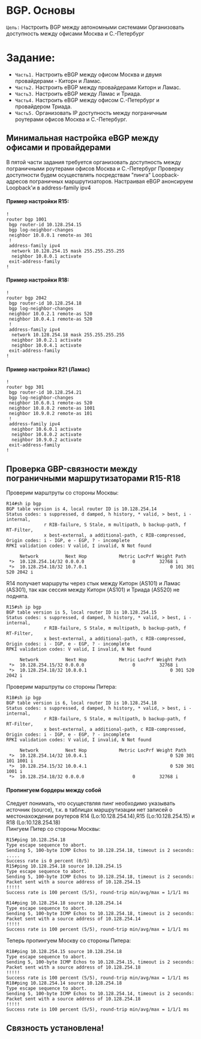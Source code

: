 # BGP. Основы

`Цель:`
Настроить BGP между автономными системами
Организовать доступность между офисами Москва и С.-Петербург

# Задание:

- `Часть1.` Настроить eBGP между офисом Москва и двумя провайдерами - Киторн и Ламас.
- `Часть2.` Настроить eBGP между провайдерами Киторн и Ламас.
- `Часть3.` Настроить eBGP между Ламас и Триада.
- `Часть4.` Настроить eBGP между офисом С.-Петербург и провайдером Триада.
- `Часть5.` Организовать IP доступность между пограничным роутерами офисов Москва и С.-Петербург.

## Минимальная настройка eBGP между офисами и провайдерами  
В пятой части задания требуется организовать доступность между пограничными роутерами офисов Москва и С.-Петербург 
Проверку доступности будем осуществлять посредствам "пинга" Loopback-адресов пограничных маршрутизаторов.
Настраивая eBGP анонсируем Loopback'и в address-family ipv4

#### Пример настройки R15:
~~~
!
router bgp 1001
 bgp router-id 10.128.254.15
 bgp log-neighbor-changes
 neighbor 10.8.0.1 remote-as 301
 !
 address-family ipv4
  network 10.128.254.15 mask 255.255.255.255
  neighbor 10.8.0.1 activate
 exit-address-family
!
~~~
#### Пример настройки R18:
~~~
!
router bgp 2042
 bgp router-id 10.128.254.18
 bgp log-neighbor-changes
 neighbor 10.0.2.1 remote-as 520
 neighbor 10.0.4.1 remote-as 520
 !
 address-family ipv4
  network 10.128.254.18 mask 255.255.255.255
  neighbor 10.0.2.1 activate
  neighbor 10.0.4.1 activate
 exit-address-family
!
~~~
#### Пример настройки R21 (Ламас)
~~~
!
router bgp 301
 bgp router-id 10.128.254.21
 bgp log-neighbor-changes
 neighbor 10.6.0.1 remote-as 520
 neighbor 10.8.0.2 remote-as 1001
 neighbor 10.9.0.2 remote-as 101
 !
 address-family ipv4
  neighbor 10.6.0.1 activate
  neighbor 10.8.0.2 activate
  neighbor 10.9.0.2 activate
 exit-address-family
!
~~~
## Проверка GBP-связности между пограничными маршрутизаторами R15-R18

Проверим марштруты со стороны Москвы:
~~~
R14#sh ip bgp
BGP table version is 4, local router ID is 10.128.254.14
Status codes: s suppressed, d damped, h history, * valid, > best, i - internal,
              r RIB-failure, S Stale, m multipath, b backup-path, f RT-Filter,
              x best-external, a additional-path, c RIB-compressed,
Origin codes: i - IGP, e - EGP, ? - incomplete
RPKI validation codes: V valid, I invalid, N Not found

     Network          Next Hop            Metric LocPrf Weight Path
 *>  10.128.254.14/32 0.0.0.0                  0         32768 i
 *>  10.128.254.18/32 10.7.0.1                               0 101 301 520 2042 i
~~~
R14 получает маршруты через стык между Киторн (AS101) и Ламас (AS301), так как сессия между Киторн (AS101) и Триада (AS520) не поднята.
~~~
R15#sh ip bgp
BGP table version is 5, local router ID is 10.128.254.15
Status codes: s suppressed, d damped, h history, * valid, > best, i - internal,
              r RIB-failure, S Stale, m multipath, b backup-path, f RT-Filter,
              x best-external, a additional-path, c RIB-compressed,
Origin codes: i - IGP, e - EGP, ? - incomplete
RPKI validation codes: V valid, I invalid, N Not found

     Network          Next Hop            Metric LocPrf Weight Path
 *>  10.128.254.15/32 0.0.0.0                  0         32768 i
 *>  10.128.254.18/32 10.8.0.1                               0 301 520 2042 i
~~~
Проверим марштруты со стороны Питера:
~~~
R18#sh ip bgp
BGP table version is 6, local router ID is 10.128.254.18
Status codes: s suppressed, d damped, h history, * valid, > best, i - internal,
              r RIB-failure, S Stale, m multipath, b backup-path, f RT-Filter,
              x best-external, a additional-path, c RIB-compressed,
Origin codes: i - IGP, e - EGP, ? - incomplete
RPKI validation codes: V valid, I invalid, N Not found

     Network          Next Hop            Metric LocPrf Weight Path
 *>  10.128.254.14/32 10.0.4.1                               0 520 301 101 1001 i
 *>  10.128.254.15/32 10.0.4.1                               0 520 301 1001 i
 *>  10.128.254.18/32 0.0.0.0                  0         32768 i
~~~

#### Пропингуем бордеры между собой
Следует понимать, что осуществляя пинг необходимо указывать источник (source), т.к. в таблицах маршрутизации нет записей о местонахождении роутеров R14 (Lo:10.128.254.14),R15 (Lo:10.128.254.15) и R18 (Lo:10.128.254.18)  
Пингуем Питер со стороны Москвы:
~~~
R15#ping 10.128.254.18
Type escape sequence to abort.
Sending 5, 100-byte ICMP Echos to 10.128.254.18, timeout is 2 seconds:
.....
Success rate is 0 percent (0/5)
R15#ping 10.128.254.18 source 10.128.254.15
Type escape sequence to abort.
Sending 5, 100-byte ICMP Echos to 10.128.254.18, timeout is 2 seconds:
Packet sent with a source address of 10.128.254.15
!!!!!
Success rate is 100 percent (5/5), round-trip min/avg/max = 1/1/1 ms
~~~
~~~
R14#ping 10.128.254.18 source 10.128.254.14
Type escape sequence to abort.
Sending 5, 100-byte ICMP Echos to 10.128.254.18, timeout is 2 seconds:
Packet sent with a source address of 10.128.254.14
!!!!!
Success rate is 100 percent (5/5), round-trip min/avg/max = 1/1/1 ms
~~~
Теперь пропингуем Москву со стороны Питера:
~~~
R18#ping 10.128.254.15 source 10.128.254.18
Type escape sequence to abort.
Sending 5, 100-byte ICMP Echos to 10.128.254.15, timeout is 2 seconds:
Packet sent with a source address of 10.128.254.18
!!!!!
Success rate is 100 percent (5/5), round-trip min/avg/max = 1/1/1 ms
R18#ping 10.128.254.14 source 10.128.254.18
Type escape sequence to abort.
Sending 5, 100-byte ICMP Echos to 10.128.254.14, timeout is 2 seconds:
Packet sent with a source address of 10.128.254.18
!!!!!
Success rate is 100 percent (5/5), round-trip min/avg/max = 1/1/1 ms
~~~

## Связность установлена!
